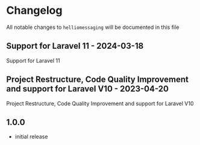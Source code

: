 # Changelog

All notable changes to `helliomessaging` will be documented in this file

## Support for Laravel 11 - 2024-03-18

Support for Laravel 11

## Project Restructure, Code Quality Improvement and support for Laravel V10 - 2023-04-20

Project Restructure, Code Quality Improvement and support for Laravel V10

## 1.0.0

- initial release
